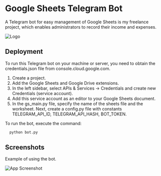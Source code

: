
# Google Sheets Telegram Bot

A Telegram bot for easy management of Google Sheets is my freelance project, which enables administrators to record their income and expenses.


![Logo](https://external-content.duckduckgo.com/iu/?u=https%3A%2F%2Fdocs.eazybi.com%2Feazybi%2Ffiles%2F2392630%2F43516111%2F1%2F1534792181000%2Fsheets.png&f=1&nofb=1&ipt=2cb39562b8f28440597b7433aead03dd8587723860752b332ae94a0453847df1&ipo=images)


## Deployment

To run this Telegram bot on your machine or server, you need to obtain the credentials.json file from console.cloud.google.com.

1. Create a project.
2. Add the Google Sheets and Google Drive extensions.
3. In the left sidebar, select APIs & Services -> Credentials and create new Credentials (service account).
4. Add this service account as an editor to your Google Sheets document.
5. In the gs_main.py file, specify the name of the sheets file and the worksheet.
Next, create a config.py file with constants TELEGRAM_API_ID, TELEGRAM_API_HASH, BOT_TOKEN.

To run the bot, execute the command:

```bash
  python bot.py
```


## Screenshots
Example of using the bot.

![App Screenshot](https://i.imgur.com/X0Bxxcx.png)

